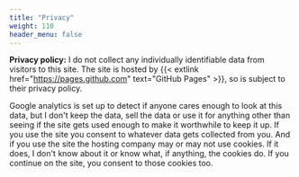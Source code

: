 ```yaml
---
title: "Privacy"
weight: 110
header_menu: false
---
```

**Privacy policy:** I do not collect any individually identifiable data from visitors to this site.
The site is hosted by {{< extlink href="https://pages.github.com" text="GitHub Pages" >}}, so is subject to their privacy policy.

Google analytics is set up to detect if
  anyone cares enough to look at this data, but I don't keep the data,
  sell the data or use it for anything other than seeing if the site
  gets used enough to make it worthwhile to keep it up. If you use the
  site you consent to whatever data gets collected from you. And if
  you use the site the hosting company may or may not use cookies. If
  it does, I don't know about it or know what, if anything, the
  cookies do. If you continue on the site, you consent to those
  cookies too. 


